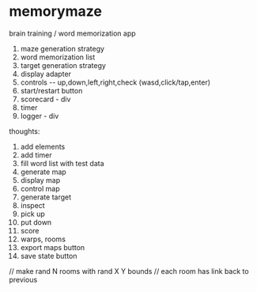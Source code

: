 # memorymaze

brain training / word memorization app

1) maze generation strategy
2) word memorization list
3) target generation strategy
4) display adapter
5) controls -- up,down,left,right,check (wasd,click/tap,enter)
6) start/restart button
7) scorecard - div
8) timer
9) logger - div

thoughts:
1) add elements
2) add timer
3) fill word list with test data
4) generate map
5) display map
6) control map
7) generate target
8) inspect
9) pick up
10) put down
11) score
12) warps, rooms
13) export maps button
14) save state button


// make rand N rooms with rand X Y bounds
// each room has link back to previous

